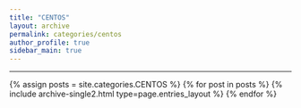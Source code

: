 ```yaml
---
title: "CENTOS"
layout: archive
permalink: categories/centos
author_profile: true
sidebar_main: true
---
```


<!-- 공백이 포함되어 있는 카테고리 이름의 경우 site.categories['a b c'] 이런식으로! -->

***

{% assign posts = site.categories.CENTOS %}
{% for post in posts %} {% include archive-single2.html type=page.entries_layout %} {% endfor %}
